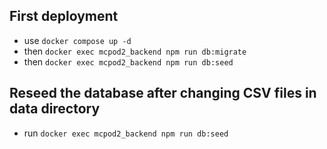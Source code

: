 ## First deployment 
- use `docker compose up -d`
- then `docker exec mcpod2_backend npm run db:migrate`
- then `docker exec mcpod2_backend npm run db:seed`

## Reseed the database after changing CSV files in data directory
- run `docker exec mcpod2_backend npm run db:seed`